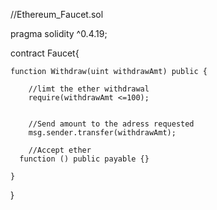 //Ethereum_Faucet.sol

pragma solidity ^0.4.19;

contract Faucet{
    
    function Withdraw(uint withdrawAmt) public {
        
        //limt the ether withdrawal
        require(withdrawAmt <=100);
        
        
        //Send amount to the adress requested
        msg.sender.transfer(withdrawAmt);
        
        //Accept ether
      function () public payable {}
        
    }
    
    
    
}
